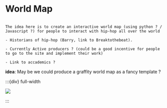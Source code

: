 # World Map

```{note}

The idea here is to create an interactive world map (using python ? / Javascript ?) for people to interact with hip-hop all over the world

- Historians of hip-hop (Barry, link to Breaktothebeat).

- Currently Active producers ? (could be a good incentive for people to go to the site and implement their work)

- Link to accademics ?

```

**idea**: May be we could produce a graffity world map as a fancy template ?

:::{div} full-width

<div class="container">
  <div class="map-container">
    <img src="../_static/images/world-map-1.png">
    <div class="point dc tippy" title="WASHINGTON, DC"></div>
    <div class="point seoul tippy" title="SEOUL, SOUTH KOREA"></div>
  </div>
</div>

<!-- partial -->
<script src='https://cdnjs.cloudflare.com/ajax/libs/jquery/3.2.1/jquery.min.js'></script>
<script src='https://cdnjs.cloudflare.com/ajax/libs/twitter-bootstrap/3.3.7/js/bootstrap.min.js'></script>
<script src='https://unpkg.com/tippy.js@1.1.3/dist/tippy.min.js'></script><script  src="../_static/assets/map-script.js"></script>

:::